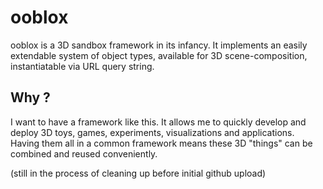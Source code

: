# ooblox

ooblox is a 3D sandbox framework in its infancy.
It implements an easily extendable system of object types, available for 3D scene-composition, instantiatable via URL query string.

## Why ?

I want to have a framework like this.
It allows me to quickly develop and deploy 3D toys, games, experiments, visualizations and applications.
Having them all in a common framework means these 3D "things" can be combined and reused conveniently.

(still in the process of cleaning up before initial github upload)
